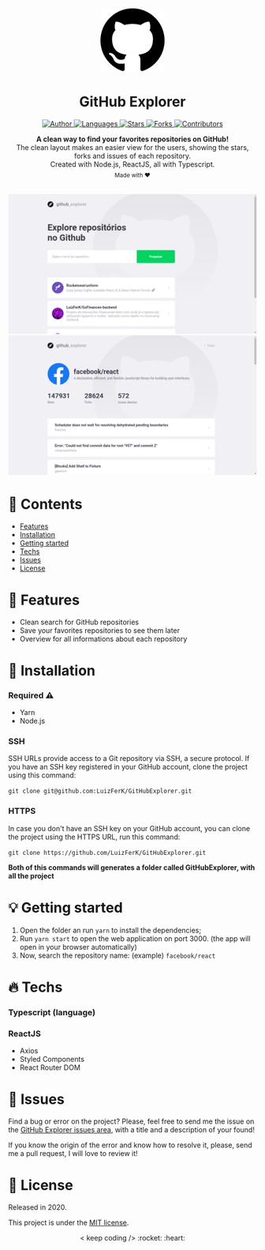 <br />

<p align="center">
  <img alt="Logo" src="./.github/logo.png" width="130px" />
</p>

<h1 align="center" style="text-align: center;">GitHub Explorer</h1>

<p align="center">
	<a href="https://github.com/LuizFerK">
		<img alt="Author" src="https://img.shields.io/badge/author-Luiz%20Fernando-FF872C?style=flat" />
	</a>
	<a href="#">
		<img alt="Languages" src="https://img.shields.io/github/languages/count/LuizFerK/GitHubExplorer?color=%23FF872C&style=flat-" />
	</a>
	<a href="hhttps://github.com/LuizFerK/GitHubExplorer/stargazers">
		<img alt="Stars" src="https://img.shields.io/github/stars/LuizFerK/GitHubExplorer?color=FF872C&style=flat" />
	</a>
	<a href="https://github.com/LuizFerK/GitHubExplorer/network/members">
		<img alt="Forks" src="https://img.shields.io/github/forks/LuizFerK/GitHubExplorer?color=%23FF872C&style=flat" />
	</a>
	<a href="https://github.com/LuizFerK/GitHubExplorer/graphs/contributors">
		<img alt="Contributors" src="https://img.shields.io/github/contributors/LuizFerK/GitHubExplorer?color=FF872C&style=flat" />
	</a>
</p>

<p align="center">
	<b>A clean way to find your favorites repositories on GitHub!</b><br />
  The clean layout makes an easier view for the users, showing the stars, forks and issues of each repository.<br />
	<span>Created with Node.js, ReactJS, all with Typescript.</span><br />
	<sub>Made with ❤️</sub>
</p>

<br />

<img alt="Dashboard" src="./.github/dashboard.png" />
<img alt="Repository" src="./.github/repository.png" />

<br />

# :pushpin: Contents

- [Features](#rocket-features)
- [Installation](#wrench-installation)
- [Getting started](#bulb-getting-started)
- [Techs](#fire-techs)
- [Issues](#bug-issues)
- [License](#book-license)

# :rocket: Features

- Clean search for GitHub repositories
- Save your favorites repositories to see them later
- Overview for all informations about each repository

# :wrench: Installation

### Required :warning:
- Yarn
- Node.js

### SSH

SSH URLs provide access to a Git repository via SSH, a secure protocol. If you have an SSH key registered in your GitHub account, clone the project using this command:

```git clone git@github.com:LuizFerK/GitHubExplorer.git```

### HTTPS

In case you don't have an SSH key on your GitHub account, you can clone the project using the HTTPS URL, run this command:

```git clone https://github.com/LuizFerK/GitHubExplorer.git```

**Both of this commands will generates a folder called GitHubExplorer, with all the project**

# :bulb: Getting started

1. Open the folder an run ```yarn``` to install the dependencies;
2. Run ```yarn start``` to open the web application on port 3000. (the app will open in your browser automatically)
3. Now, search the repository name: (example) ```facebook/react```

# :fire: Techs

### Typescript (language)

### ReactJS
- Axios
- Styled Components
- React Router DOM

# :bug: Issues

Find a bug or error on the project? Please, feel free to send me the issue on the [GitHub Explorer issues area](https://github.com/LuizFerK/GitHubExplorer/issues), with a title and a description of your found!

If you know the origin of the error and know how to resolve it, please, send me a pull request, I will love to review it!

# :book: License

Released in 2020.

This project is under the [MIT license](https://github.com/LuizFerK/GitHubExplorer/blob/master/LICENSE).

<p align="center">
	< keep coding /> :rocket: :heart:
</p>
